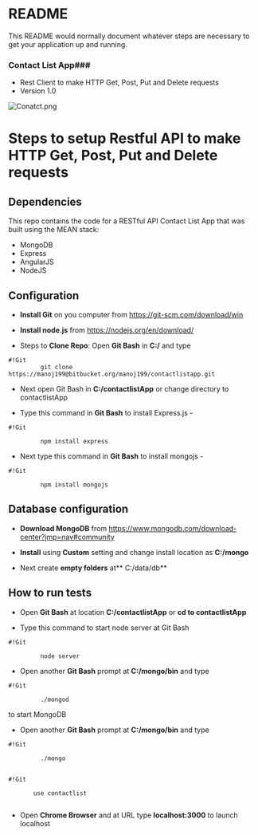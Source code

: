 # README #

This README would normally document whatever steps are necessary to get your application up and running.

### Contact List App###

* Rest Client to make HTTP Get, Post, Put and Delete requests
* Version 1.0

![Conatct.png](https://bitbucket.org/repo/RE7pGR/images/3693849240-Conatct.png)


# Steps to setup Restful API to make HTTP Get, Post, Put and Delete requests #


## Dependencies ##

This repo contains the code for a RESTful API Contact List App that was built using the MEAN stack:

* MongoDB
* Express
* AngularJS
* NodeJS

## Configuration ##

- **Install Git** on you computer from https://git-scm.com/download/win
 
- **Install node.js** from https://nodejs.org/en/download/
 
- Steps to **Clone Repo**: Open **Git Bash** in **C:/** and type  
```
#!Git
         git clone https://manoj199@bitbucket.org/manoj199/contactlistapp.git
```
 
- Next open Git Bash in **C:/contactlistApp** or change directory to contactlistApp
 
- Type this command in **Git Bash** to install Express.js - 
```
#!Git

         npm install express
```
- Next type this command in **Git Bash** to install mongojs - 
```
#!Git

         npm install mongojs
```

## Database configuration ##

- **Download MongoDB** from https://www.mongodb.com/download-center?jmp=nav#community

- **Install** using **Custom** setting and change install location as **C:/mongo**

- Next create **empty folders** at** C:/data/db**
 






## How to run tests ##

- Open **Git Bash** at location **C:/contactlistApp** or **cd to contactlistApp**

- Type this command to start node server at Git Bash
```
#!Git

         node server
```

- Open another **Git Bash** prompt at **C:/mongo/bin** and type
```
#!Git

         ./mongod
```
  
to start MongoDB

- Open another **Git Bash** prompt at **C:/mongo/bin** and type
```
#!Git

         ./mongo
         

```
```
#!Git

       use contactlist
         

```

- Open **Chrome Browser** and at URL type **localhost:3000** to launch localhost
